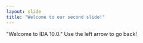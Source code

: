 ```yaml
---
layout: slide
title: "Welcome to our second slide!"
---
```

"Welcome to IDA 10.0."
Use the left arrow to go back!
